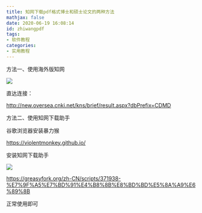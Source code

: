 ```yaml
---
title: 知网下载pdf格式博士和硕士论文的两种方法
mathjax: false
date: 2020-06-19 16:08:14
id: zhiwangpdf
tags:
- 软件教程
categories:
- 实用教程
---
```


方法一、使用海外版知网

![](https://gitee.com/zihm/images/raw/master/hexo/20200619211411.png)

<!---more--->

直达连接：

http://new.oversea.cnki.net/kns/brief/result.aspx?dbPrefix=CDMD


方法二、使用知网下载助手

谷歌浏览器安装暴力猴

https://violentmonkey.github.io/

安装知网下载助手

![](https://gitee.com/zihm/images/raw/master/hexo/20200619211431.png)

https://greasyfork.org/zh-CN/scripts/371938-%E7%9F%A5%E7%BD%91%E4%B8%8B%E8%BD%BD%E5%8A%A9%E6%89%8B

正常使用即可